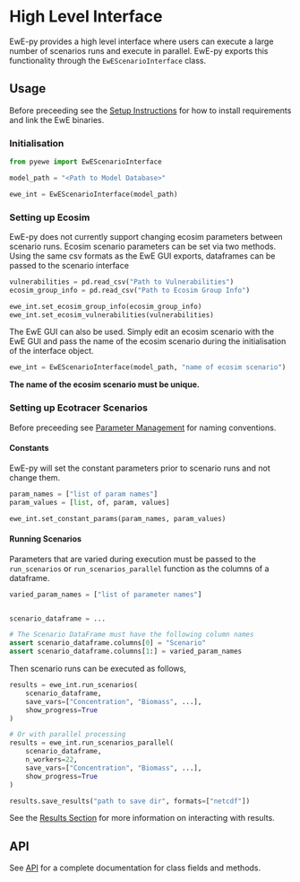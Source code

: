 # High Level Interface

EwE-py provides a high level interface where users can execute a large number of scenarios
runs and execute in parallel. EwE-py exports this functionality through the
`EwEScenarioInterface` class.

## Usage

Before preceeding see the [Setup Instructions](index.md#setup) for how to install
requirements and link the EwE binaries.

### Initialisation

```python
from pyewe import EwEScenarioInterface 

model_path = "<Path to Model Database>"

ewe_int = EwEScenarioInterface(model_path)
```

### Setting up Ecosim

EwE-py does not currently support changing ecosim parameters between scenario runs. Ecosim
scenario parameters can be set via two methods. Using the same csv formats as the EwE GUI
exports, dataframes can be passed to the scenario interface

```python
vulnerabilities = pd.read_csv("Path to Vulnerabilities")
ecosim_group_info = pd.read_csv("Path to Ecosim Group Info")

ewe_int.set_ecosim_group_info(ecosim_group_info)
ewe_int.set_ecosim_vulnerabilities(vulnerabilities)
```

The EwE GUI can also be used. Simply edit an ecosim scenario with the EwE GUI and pass the
name of the ecosim scenario during the initialisation of the interface object.

```python
ewe_int = EwEScenarioInterface(model_path, "name of ecosim scenario")
```
**The name of the ecosim scenario must be unique.**

### Setting up Ecotracer Scenarios

Before preceeding see [Parameter Management](parameter_management.md#Parameter-naming) for 
naming conventions.

#### Constants

EwE-py will set the constant parameters prior to scenario runs and not change them.

```python
param_names = ["list of param names"]
param_values = [list, of, param, values]

ewe_int.set_constant_params(param_names, param_values)
```

#### Running Scenarios

Parameters that are varied during execution must be passed to the `run_scenarios` or
`run_scenarios_parallel` function as the columns of a dataframe.

```python
varied_param_names = ["list of parameter names"]


scenario_dataframe = ...

# The Scenario DataFrame must have the following column names
assert scenario_dataframe.columns[0] = "Scenario"
assert scenario_dataframe.columns[1:] = varied_param_names
```

Then scenario runs can be executed as follows,

```python
results = ewe_int.run_scenarios(
    scenario_dataframe, 
    save_vars=["Concentration", "Biomass", ...],
    show_progress=True
)

# Or with parallel processing
results = ewe_int.run_scenarios_parallel(
    scenario_dataframe, 
    n_workers=22,
    save_vars=["Concentration", "Biomass", ...],
    show_progress=True
)

results.save_results("path to save dir", formats=["netcdf"])
```
See the [Results Section](api/results.md) for more information on interacting with results.

## API

See [API](api/reference.md#API-reference) for a complete documentation for class fields and
methods.
